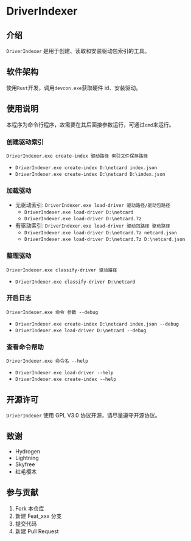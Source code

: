 # DriverIndexer

## 介绍

`DriverIndexer` 是用于创建、读取和安装驱动包索引的工具。

## 软件架构

使用`Rust`开发，调用`devcon.exe`获取硬件 id、安装驱动。

## 使用说明

本程序为命令行程序，故需要在其后面接参数运行，可通过`cmd`来运行。

### 创建驱动索引

`DriverIndexer.exe create-index 驱动路径 索引文件保存路径`

- `DriverIndexer.exe create-index D:\netcard index.json`
- `DriverIndexer.exe create-index D:\netcard D:\index.json`

### 加载驱动

- 无驱动索引: `DriverIndexer.exe load-driver 驱动路径/驱动包路径`
  - `DriverIndexer.exe load-driver D:\netcard`
  - `DriverIndexer.exe load-driver D:\netcard.7z`
- 有驱动索引: `DriverIndexer.exe load-driver 驱动包路径 驱动路径`
  - `DriverIndexer.exe load-driver D:\netcard.7z netcard.json`
  - `DriverIndexer.exe load-driver D:\netcard.7z D:\netcard.json`

### 整理驱动

`DriverIndexer.exe classify-driver 驱动路径`

- `DriverIndexer.exe classify-driver D:\netcard`

### 开启日志

`DriverIndexer.exe 命令 参数 --debug`

- `DriverIndexer.exe create-index D:\netcard index.json --debug`
- `DriverIndexer.exe load-driver D:\netcard --debug`

### 查看命令帮助

`DriverIndexer.exe 命令名 --help`

- `DriverIndexer.exe load-driver --help`
- `DriverIndexer.exe create-index --help`

## 开源许可

`DriverIndexer` 使用 GPL V3.0 协议开源，请尽量遵守开源协议。

## 致谢

- Hydrogen
- Lightning
- Skyfree
- 红毛樱木

## 参与贡献

1.  Fork 本仓库
2.  新建 Feat_xxx 分支
3.  提交代码
4.  新建 Pull Request
